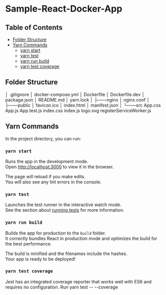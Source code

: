 # Sample-React-Docker-App

## Table of Contents

- [Folder Structure](#folder-structure)
- [Yarn Commands](#yarn-commands)
  - [yarn start](#yarn-start)
  - [yarn test](#yarn-test)
  - [yarn run build](#yarn-run-build)
  - [yarn test coverage](#yarn-test-coverage)

## Folder Structure

│   .gitignore
│   docker-compose.yml
│   Dockerfile
│   Dockerfile.dev
│   package.json
│   README.md
│   yarn.lock
│
├───nginx
│       nginx.conf
│
├───public
│       favicon.ico
│       index.html
│       manifest.json
│
└───src
        App.css
        App.js
        App.test.js
        index.css
        index.js
        logo.svg
        registerServiceWorker.js

## Yarn Commands

In the project directory, you can run:

### `yarn start`

Runs the app in the development mode.<br>
Open [http://localhost:3000](http://localhost:3000) to view it in the browser.

The page will reload if you make edits.<br>
You will also see any lint errors in the console.

### `yarn test`

Launches the test runner in the interactive watch mode.<br>
See the section about [running tests](#running-tests) for more information.

### `yarn run build`

Builds the app for production to the `build` folder.<br>
It correctly bundles React in production mode and optimizes the build for the best performance.

The build is minified and the filenames include the hashes.<br>
Your app is ready to be deployed!


### `yarn test coverage`
Jest has an integrated coverage reporter that works well with ES6 and requires no configuration.
Run yarn test -- --coverage


